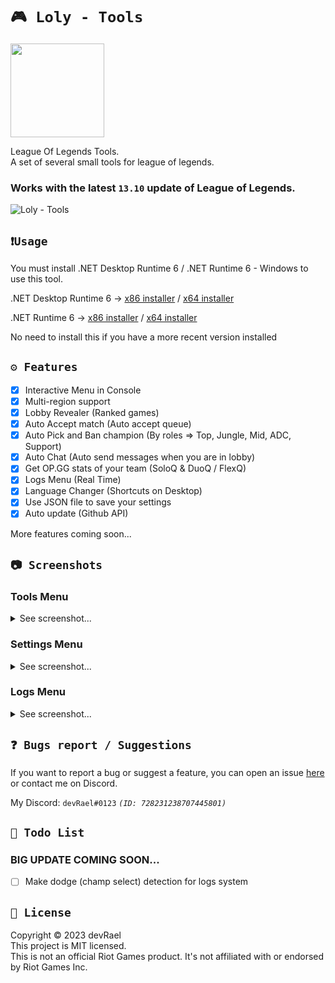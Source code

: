 ﻿# `🎮 Loly - Tools`

<img src="https://i.imgur.com/irDTPDC.png" width="150" alt=""/>

League Of Legends Tools.<br>
A set of several small tools for league of legends.

### Works with the latest `13.10` update of League of Legends.

![Loly - Tools](https://i.imgur.com/8o9dfBC.png)

## `❗Usage`

You must install .NET Desktop Runtime 6 / .NET Runtime 6 - Windows to use this tool.

.NET Desktop Runtime
6 -> [x86 installer](https://dotnet.microsoft.com/en-us/download/dotnet/thank-you/runtime-desktop-6.0.16-windows-x86-installer) /
[x64 installer](https://dotnet.microsoft.com/en-us/download/dotnet/thank-you/runtime-desktop-6.0.16-windows-x64-installer)

.NET Runtime
6 -> [x86 installer](https://dotnet.microsoft.com/en-us/download/dotnet/thank-you/runtime-6.0.16-windows-x86-installer) /
[x64 installer](https://dotnet.microsoft.com/en-us/download/dotnet/thank-you/runtime-6.0.16-windows-x64-installer)

No need to install this if you have a more recent version installed<br>

## `⚙️ Features`

- [x] Interactive Menu in Console
- [x] Multi-region support
- [x] Lobby Revealer (Ranked games)
- [x] Auto Accept match (Auto accept queue)
- [x] Auto Pick and Ban champion (By roles => Top, Jungle, Mid, ADC, Support)
- [x] Auto Chat (Auto send messages when you are in lobby)
- [x] Get OP.GG stats of your team (SoloQ & DuoQ / FlexQ)
- [x] Logs Menu (Real Time)
- [x] Language Changer (Shortcuts on Desktop)
- [x] Use JSON file to save your settings
- [x] Auto update (Github API)

More features coming soon...

## `📷 Screenshots`

### Tools Menu

<details>
<summary>See screenshot...</summary>
<img src="https://i.imgur.com/Dnmqt3Y.png" alt="devRael1">
</details>

### Settings Menu

<details>
<summary>See screenshot...</summary>
<img src="https://i.imgur.com/pbCghK5.png" alt="devRael1">
</details>

### Logs Menu

<details>
<summary>See screenshot...</summary>
<img src="https://i.imgur.com/1ggLk5l.png" alt="devRael1">
</details>

## `❓ Bugs report / Suggestions`

If you want to report a bug or suggest a feature, you can open an
issue [here](https://github.com/devRael1/LolyTools/issues) or contact me on Discord.

My Discord: `devRael#0123` *`(ID: 728231238707445801)`*

## `🧾 Todo List`

### BIG UPDATE COMING SOON...

- [ ] Make dodge (champ select) detection for logs system

## `📝 License`

Copyright © 2023 devRael<br>
This project is MIT licensed.<br>
This is not an official Riot Games product. It's not affiliated with or endorsed by Riot Games Inc.